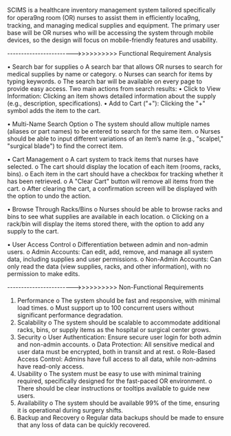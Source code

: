 SCIMS is a healthcare inventory management system tailored specifically for opera9ng room
(OR) nurses to assist them in eﬃciently loca9ng, tracking, and managing medical supplies
and equipment. The primary user base will be OR nurses who will be accessing the system
through mobile devices, so the design will focus on mobile-friendly features and usability.

------------------------>>>>>>>>>>        Functional Requirement Analysis

•	Search bar for supplies
o	A search bar that allows OR nurses to search for medical supplies by name or category.
o	Nurses can search for items by typing keywords.
o	The search bar will be available on every page to provide easy access.
Two main actions from search results:
•	Click to View Information: Clicking an item shows detailed information about the supply (e.g., description, specifications).
•	Add to Cart ("+"): Clicking the "+" symbol adds the item to the cart.

•	Multi-Name Search Option
o	The system should allow multiple names (aliases or part names) to be entered to search for the same item.
o	Nurses should be able to input different variations of an item’s name (e.g., "scalpel," "surgical blade") to find the correct item.


•	Cart Management
o	A cart system to track items that nurses have selected.
o	The cart should display the location of each item (rooms, racks, bins).
o	Each item in the cart should have a checkbox for tracking whether it has been retrieved.
o	A "Clear Cart" button will remove all items from the cart.
o	After clearing the cart, a confirmation screen will be displayed with the option to undo the action.

•	Browse Through Racks/Bins
o	Nurses should be able to browse racks and bins to see what supplies are available in each location.
o	Clicking on a rack/bin will display the items stored there, with the option to add any supply to the cart.

•	User Access Control
o	Differentiation between admin and non-admin users.
o	Admin Accounts: Can edit, add, remove, and manage all system data, including supplies and user permissions.
o	Non-Admin Accounts: Can only read the data (view supplies, racks, and other information), with no permission to make edits.


------------------------>>>>>>>>>>        Non-Functional Requirements

1.	Performance
o	The system should be fast and responsive, with minimal load times.
o	Must support up to 100 concurrent users without significant performance degradation.
2.	Scalability
o	The system should be scalable to accommodate additional racks, bins, or supply items as the hospital or surgical center grows.
3.	Security
o	User Authentication: Ensure secure user login for both admin and non-admin accounts.
o	Data Protection: All sensitive medical and user data must be encrypted, both in transit and at rest.
o	Role-Based Access Control: Admins have full access to all data, while non-admins have read-only access.
4.	Usability
o	The system must be easy to use with minimal training required, specifically designed for the fast-paced OR environment.
o	There should be clear instructions or tooltips available to guide new users.
5.	Availability
o	The system should be available 99% of the time, ensuring it is operational during surgery shifts.
6.	Backup and Recovery
o	Regular data backups should be made to ensure that any loss of data can be quickly recovered.
